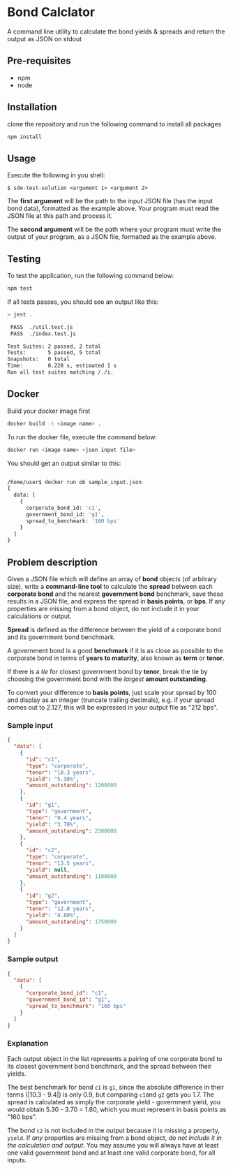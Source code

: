 # Bond Calclator

A command line utility to calculate the bond yields & spreads and return the output as JSON on stdout

## Pre-requisites

- npm
- node

## Installation

clone the repository and run the following command to install all packages

```bash
npm install
```

## Usage

Execute the following in you shell:

`$ sde-test-solution <argument 1> <argument 2> `

The **first argument** will be the path to the input JSON file (has the input bond data), formatted as the example above. Your program must read the JSON file at this path and process it.

The **second argument** will be the path where your program must write the output of your program, as a JSON file, formatted as the example above.


## Testing

To test the application, run the following command below:

```bash
npm test
```

If all tests passes, you should see an output like this:

```bash
> jest .

 PASS  ./util.test.js
 PASS  ./index.test.js

Test Suites: 2 passed, 2 total
Tests:       5 passed, 5 total
Snapshots:   0 total
Time:        0.228 s, estimated 1 s
Ran all test suites matching /./i.
```

## Docker

Build your docker image first

```bash
docker build -t <image name> .
```

To run the docker file, execute the command below:

```bash
docker run <image name> <json input file>
```

You should get an output similar to this:

```bash

/home/user$ docker run ob sample_input.json
{
  data: [
    {
      corporate_bond_id: 'c1',
      government_bond_id: 'g1',
      spread_to_benchmark: '160 bps'
    }
  ]
}
```

## Problem description

Given a JSON file which will define an array of **bond** objects (of arbitrary size), write a **command-line tool** to calculate the **spread** between each **corporate bond** and the nearest **government bond** benchmark, save these results in a JSON file, and express the spread in **basis points**, or **bps**. If any properties are missing from a bond object, do not include it in your calculations or output.

**Spread** is defined as the difference between the yield of a corporate bond and its government bond benchmark.

A government bond is a good **benchmark** if it is as close as possible to the corporate bond in terms of **years to maturity**, also known as **term** or **tenor**.

If there is a *tie* for closest government bond by **tenor**, break the tie by choosing the government bond with the *largest* **amount outstanding**.

To convert your difference to **basis points**, just scale your spread by 100 and display as an integer (truncate trailing decimals), e.g. if your spread comes out to 2.127, this will be expressed in your output file as "212 bps".

### Sample input

```json
{
  "data": [
    {
      "id": "c1",
      "type": "corporate",
      "tenor": "10.3 years",
      "yield": "5.30%",
      "amount_outstanding": 1200000
    },
    {
      "id": "g1",
      "type": "government",
      "tenor": "9.4 years",
      "yield": "3.70%",
      "amount_outstanding": 2500000
    },
    {
      "id": "c2",
      "type": "corporate",
      "tenor": "13.5 years",
      "yield": null,
      "amount_outstanding": 1100000
    },
    {
      "id": "g2",
      "type": "government",
      "tenor": "12.0 years",
      "yield": "4.80%",
      "amount_outstanding": 1750000
    }
  ]
}
```

### Sample output

```json
{
  "data": [
    {
      "corporate_bond_id": "c1",
      "government_bond_id": "g1",
      "spread_to_benchmark": "160 bps"
    }
  ]
}
```

### Explanation

Each output object in the list represents a pairing of one corporate bond to its closest government bond benchmark, and the spread between their yields.

The best benchmark for bond `c1` is `g1`, since the absolute difference in their terms (|10.3 - 9.4|) is only 0.9, but comparing `c1`and `g2` gets you 1.7. The spread is calculated as simply the corporate yield - government yield, you would obtain 5.30 - 3.70 = 1.60, which you must represent in basis points as "160 bps".

The bond `c2` is not included in the output because it is missing a property, `yield`. If *any* properties are missing from a bond object, *do not include it in the calculation and output*. You may assume you will always have at least one valid government bond and at least one valid corporate bond, for all inputs.